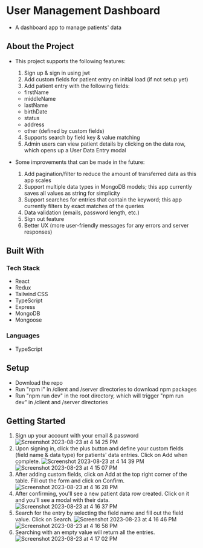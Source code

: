 # User Management Dashboard
- A dashboard app to manage patients' data
## About the Project
- This project supports the following features:
	1. Sign up & sign in using jwt
  2. Add custom fields for patient entry on initial load (if not setup yet)
  3. Add patient entry with the following fields:
    - firstName
    - middleName
    - lastName
    - birthDate
    - status
    - address
    - other (defined by custom fields)
  4. Supports search by field key & value matching
  5. Admin users can view patient details by clicking on the data row, which opens up a User Data Entry modal

- Some improvements that can be made in the future:
	1. Add pagination/filter to reduce the amount of transferred data as this app scales
  2. Support multiple data types in MongoDB models; this app currently saves all values as string for simplicity
  3. Support searches for entries that contain the keyword; this app currently filters by exact matches of the queries
  4. Data validation (emails, password length, etc.)
  5. Sign out feature
  6. Better UX (more user-friendly messages for any errors and server responses)

## Built With
### Tech Stack
- React
- Redux
- Tailwind CSS
- TypeScript
- Express
- MongoDB
- Mongoose

### Languages
-	TypeScript
### 

## Setup
- Download the repo
- Run "npm i" in /client and /server directories to download npm packages
- Run "npm run dev" in the root directory, which will trigger "npm run dev" in /client and /server directories

## Getting Started
1. Sign up your account with your email & password
![Screenshot 2023-08-23 at 4 14 25 PM](https://github.com/dev-sangjun/user-management-dashboard/assets/33212292/f65e2da7-954a-4483-ace9-4c9c731a73bf)
2. Upon signing in, click the plus button and define your custom fields (field name & data type) for patients' data entries. Click on Add when complete.
![Screenshot 2023-08-23 at 4 14 39 PM](https://github.com/dev-sangjun/user-management-dashboard/assets/33212292/90543b41-a9c8-4a64-9784-97fc07d97047)
![Screenshot 2023-08-23 at 4 15 07 PM](https://github.com/dev-sangjun/user-management-dashboard/assets/33212292/f8a69965-109c-4172-be42-7d8787aa3247)
3. After adding custom fields, click on Add at the top right corner of the table. Fill out the form and click on Confirm.
![Screenshot 2023-08-23 at 4 16 28 PM](https://github.com/dev-sangjun/user-management-dashboard/assets/33212292/2bf66d21-8c02-4734-976d-3e5ea1816270)
4. After confirming, you'll see a new patient data row created. Click on it and you'll see a modal with their data.
![Screenshot 2023-08-23 at 4 16 37 PM](https://github.com/dev-sangjun/user-management-dashboard/assets/33212292/33985c94-5ac5-4437-905b-cfe70d3f9d42)
5. Search for the entry by selecting the field name and fill out the field value. Click on Search.
![Screenshot 2023-08-23 at 4 16 46 PM](https://github.com/dev-sangjun/user-management-dashboard/assets/33212292/5d41d144-1de6-4ce3-ad01-5647196a4044)
![Screenshot 2023-08-23 at 4 16 58 PM](https://github.com/dev-sangjun/user-management-dashboard/assets/33212292/89ebde4a-6e96-447c-b1cc-770ecf5828cf)
6. Searching with an empty value will return all the entries.
![Screenshot 2023-08-23 at 4 17 02 PM](https://github.com/dev-sangjun/user-management-dashboard/assets/33212292/2986fa9d-c06e-4d4d-aec3-a44847266fbd)

